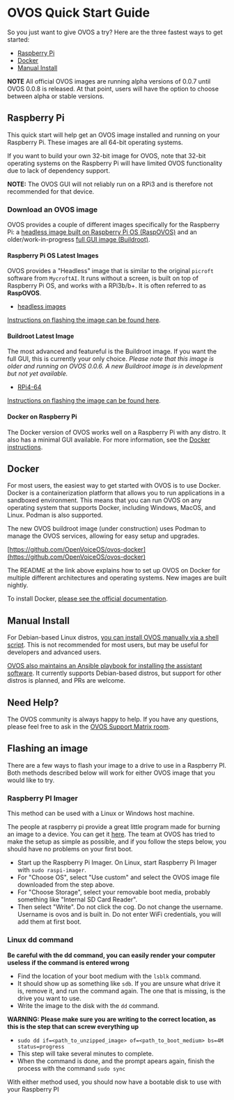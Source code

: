# OVOS Quick Start Guide

So you just want to give OVOS a try? Here are the three fastest ways to get started:

- [Raspberry Pi](#raspberry-pi)
- [Docker](#docker)
- [Manual Install](#manual-install)

**NOTE** All official OVOS images are running alpha versions of 0.0.7 until OVOS 0.0.8 is released. At that point, users will have the option to choose between alpha or stable versions.

## Raspberry Pi

This quick start will help get an OVOS image installed and running on your Raspberry Pi. These images are all 64-bit operating systems.

If you want to build your own 32-bit image for OVOS, note that 32-bit operating systems on the Raspberry Pi will have limited OVOS functionality due to lack of dependency support.

**NOTE:** The OVOS GUI will not reliably run on a RPi3 and is therefore not recommended for that device.

### Download an OVOS image

OVOS provides a couple of different images specifically for the Raspberry Pi: a [headless image built on Raspberry Pi OS (RaspOVOS)](#rasberry-pi-os-latest-images) and an older/work-in-progress [full GUI image (Buildroot)](#buildroot-latest-image).

#### Raspberry Pi OS Latest Images

OVOS provides a "Headless" image that is similar to the original `picroft` software from `MycroftAI`. It runs without a screen, is built on top of Raspberry Pi OS, and works with a RPi3b/b+. It is often referred to as **RaspOVOS**.

- [headless images](https://ovosimages.ziggyai.online/raspbian/development)

[Instructions on flashing the image can be found here](#flashing_an_image.md).

#### Buildroot Latest Image

The most advanced and featureful is the Buildroot image. If you want the full GUI, this is currently your only choice. _Please note that this image is older and running on OVOS 0.0.6. A new Buildroot image is in development but not yet available._

- [RPi4-64](https://drive.google.com/file/d/1PUtNXfZ5jMUlVAgyN-KXPdVdX6r51eBw/view?usp=share_link)

[Instructions on flashing the image can be found here](#flashing_an_image.md).

#### Docker on Raspberry Pi

The Docker version of OVOS works well on a Raspberry Pi with any distro. It also has a minimal GUI available. For more information, see the [Docker instructions](#docker).

## Docker

For most users, the easiest way to get started with OVOS is to use Docker. Docker is a containerization platform that allows you to run applications in a sandboxed environment. This means that you can run OVOS on any operating system that supports Docker, including Windows, MacOS, and Linux. Podman is also supported.

The new OVOS buildroot image (under construction) uses Podman to manage the OVOS services, allowing for easy setup and upgrades.

[https://github.com/OpenVoiceOS/ovos-docker](https://github.com/OpenVoiceOS/ovos-docker)

The README at the link above explains how to set up OVOS on Docker for multiple different architectures and operating systems. New images are built nightly.

To install Docker, [please see the official documentation](https://docs.docker.com/engine/install/).

## Manual Install

For Debian-based Linux distros, [you can install OVOS manually via a shell script](https://github.com/OpenVoiceOS/raspbian-ovos/blob/dev/manual_user_install.sh). This is not recommended for most users, but may be useful for developers and advanced users.

[OVOS also maintains an Ansible playbook for installing the assistant software](https://github.com/OpenVoiceOS/ovos-ansible). It currently supports Debian-based distros, but support for other distros is planned, and PRs are welcome.

## Need Help?

The OVOS community is always happy to help. If you have any questions, please feel free to ask in the [OVOS Support Matrix room](https://matrix.to/#/#OpenVoiceOS-Support:matrix.org).

## Flashing an image

There are a few ways to flash your image to a drive to use in a Raspberry PI.  Both methods described below will work for either OVOS image that you would like to try.

### Raspberry PI Imager

This method can be used with a Linux or Windows host machine.

The people at raspberry pi provide a great little program made for burning an image to a device.  You can get it [here](https://www.raspberrypi.com/software/).  The team at OVOS has tried to make the setup as simple as possible, and if you follow the steps below, you should have no problems on your first boot.

- Start up the Raspberry Pi Imager.  On Linux, start Raspberry Pi Imager with `sudo raspi-imager`.
- For "Choose OS", select "Use custom" and select the OVOS image file downloaded from the step above.
- For "Choose Storage", select your removable boot media, probably something like "Internal SD Card Reader".
- Then select "Write". Do not click the cog. Do not change the username. Username is ovos and is built in. Do not enter WiFi credentials, you will add them at first boot.

### Linux dd command

**Be careful with the dd command, you can easily render your computer useless if the command is entered wrong**

- Find the location of your boot medium with the `lsblk` command.
- It should show up as something like `sdb`.  If you are unsure what drive it is, remove it, and run the command again.  The one that is missing, is the drive you want to use.
- Write the image to the disk with the `dd` command.

**WARNING: Please make sure you are writing to the correct location, as this is the step that can screw everything up**

  - `sudo dd if=<path_to_unzipped_image> of=<path_to_boot_medium> bs=4M status=progress`
  - This step will take several minutes to complete.
  - When the command is done, and the prompt apears again, finish the process with the command `sudo sync`

  With either method used, you should now have a bootable disk to use with your Raspberry PI

